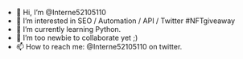 - 👋 Hi, I’m @Interne52105110
- 👀 I’m interested in SEO / Automation / API / Twitter #NFTgiveaway
- 🌱 I’m currently learning Python.
- 💞️ I’m too newbie to collaborate yet ;)
- 📫 How to reach me: @Interne52105110 on twitter.

<!---
Interne52105110/Interne52105110 is a ✨ special ✨ repository because its `README.md` (this file) appears on your GitHub profile.
You can click the Preview link to take a look at your changes.
--->
